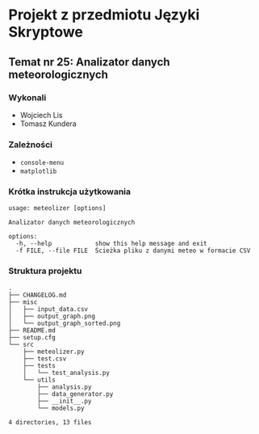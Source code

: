 # Projekt z przedmiotu Języki Skryptowe
## Temat nr 25: Analizator danych meteorologicznych

### Wykonali
- Wojciech Lis
- Tomasz Kundera

### Zależności
- `console-menu`
- `matplotlib`

### Krótka instrukcja użytkowania
```
usage: meteolizer [options]

Analizator danych meteorologicznych

options:
  -h, --help            show this help message and exit
  -f FILE, --file FILE  Ścieżka pliku z danymi meteo w formacie CSV
```

### Struktura projektu
```
.
├── CHANGELOG.md
├── misc
│   ├── input_data.csv
│   ├── output_graph.png
│   └── output_graph_sorted.png
├── README.md
├── setup.cfg
└── src
    ├── meteolizer.py
    ├── test.csv
    ├── tests
    │   └── test_analysis.py
    └── utils
        ├── analysis.py
        ├── data_generator.py
        ├── __init__.py
        └── models.py

4 directories, 13 files
```
